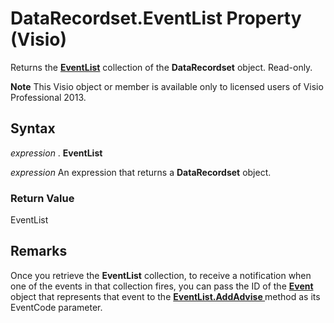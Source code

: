 
# DataRecordset.EventList Property (Visio)

Returns the  **[EventList](08b70863-ce73-2cd2-ccc0-a993bd261ea2.md)** collection of the **DataRecordset** object. Read-only.


 **Note**  This Visio object or member is available only to licensed users of Visio Professional 2013.


## Syntax

 _expression_ . **EventList**

 _expression_ An expression that returns a **DataRecordset** object.


### Return Value

EventList


## Remarks

Once you retrieve the  **EventList** collection, to receive a notification when one of the events in that collection fires, you can pass the ID of the **[Event](f11fffff-2218-8cc4-f223-31d956d1252d.md)** object that represents that event to the **[EventList.AddAdvise ](b58e086f-59d2-9e63-5df3-3001b58bb2c1.md)** method as its EventCode parameter.

